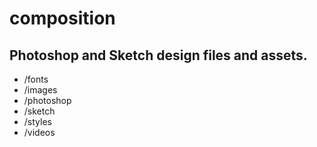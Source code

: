# composition

## Photoshop and Sketch design files and assets.

- /fonts
- /images
- /photoshop
- /sketch
- /styles
- /videos
